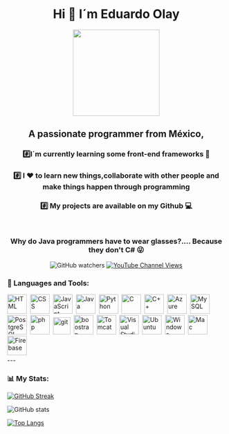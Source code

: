 <div id="header" align="center">
    <h1 align="center">Hi 👋 I´m Eduardo Olay</h1>
    <img  src="https://media.giphy.com/media/v1.Y2lkPTc5MGI3NjExdmlucnZscTFlbjVsN3pjeDg4aWJ4dnB3cWU0c2NqaDk5d2xpd3ZqaCZlcD12MV9pbnRlcm5hbF9naWZfYnlfaWQmY3Q9Zw/26DoiqmYcxgFICb3G/giphy-downsized-large.gifG" width="200"/>
    <h2 align="center">A passionate programmer from México, </h2>
    <h3 align="center">#️⃣I´m currently learning some front-end frameworks 🎨</h3>
    <h3 align="center">#️⃣ I ❤️ to learn new things,collaborate with other people and make things happen through programming</h3>
    <h3 align="center">#️⃣ My projects are available on my Github 💻 </h3>
    <br>
    <h3 align="center">Why do Java programmers have to wear glasses?.... Because they don't C# 😜</h3> 
</div>

<div id="badges" align="center">
  <img alt="GitHub watchers" src="https://img.shields.io/github/watchers/EduardoOlay/EduardoOlay?style=plastic&logo=github&logoColor=%237024C1%20&color=%23435073%20">

  <a href="https://www.youtube.com/channel/UC1n-OWHLYr7OLNLjsxVntug">
     <img alt="YouTube Channel Views" src="https://img.shields.io/youtube/channel/views/UC1n-OWHLYr7OLNLjsxVntug?style=plastic&logo=youtube&labelColor=%23435073%20&color=%23000000"> 
  </a>  

</div>

<div align="left">
    <h3>🔨 Languages and Tools:</h3>
      <div>
        <img src="https://cdn.jsdelivr.net/gh/devicons/devicon/icons/html5/html5-original-wordmark.svg" title="HTML5" alt="HTML" widht="45" height="45"/>&nbsp;
        <img src="https://cdn.jsdelivr.net/gh/devicons/devicon/icons/css3/css3-original-wordmark.svg" title="CSS" alt="CSS" widht="45" height="45"/>&nbsp;
        <img src="https://cdn.jsdelivr.net/gh/devicons/devicon/icons/javascript/javascript-original.svg" title="JavaScript" alt="JavaScript" widht="45" height="45"/>&nbsp;
        <img src="https://cdn.jsdelivr.net/gh/devicons/devicon/icons/java/java-original.svg" title="Java" alt="Java" widht="45" height="45"/>&nbsp;
        <img src="https://cdn.jsdelivr.net/gh/devicons/devicon/icons/python/python-original.svg" title="Python" alt="Python" widht="45" height="45"/>&nbsp;
        <img src="https://cdn.jsdelivr.net/gh/devicons/devicon/icons/c/c-original.svg" title="C" alt="C" widht="45" height="45"/>&nbsp;
        <img src="https://cdn.jsdelivr.net/gh/devicons/devicon/icons/cplusplus/cplusplus-original.svg" title="C++" alt="C++" widht="45" height="45"/>&nbsp;
        <img src="https://cdn.jsdelivr.net/gh/devicons/devicon/icons/azure/azure-original.svg" title="Azure" alt="Azure" widht="45" height="45"/>&nbsp;
        <img src="https://cdn.jsdelivr.net/gh/devicons/devicon/icons/mysql/mysql-original-wordmark.svg" title="MySQL" alt="MySQL" widht="45" height="45"/>&nbsp;
        <img src="https://cdn.jsdelivr.net/gh/devicons/devicon/icons/postgresql/postgresql-original.svg" title="PostgreSQL" alt="PostgreSQL" widht="45" height="45"/>&nbsp;
        <img src="https://cdn.jsdelivr.net/gh/devicons/devicon/icons/php/php-original.svg" title="php" alt="php" widht="45" height="45"/>&nbsp;
        <img src="https://cdn.jsdelivr.net/gh/devicons/devicon/icons/git/git-original.svg" title="git" alt="git" widht="40" height="40"/>&nbsp;
        <img src="https://cdn.jsdelivr.net/gh/devicons/devicon/icons/bootstrap/bootstrap-original.svg" title="boostrap" alt="boostrap" widht="45" height="45"/>&nbsp;
        <img src="https://cdn.jsdelivr.net/gh/devicons/devicon/icons/tomcat/tomcat-original.svg" title="Tomcat" alt="Tomcat" widht="45" height="45"/>&nbsp;
        <img src="https://cdn.jsdelivr.net/gh/devicons/devicon/icons/visualstudio/visualstudio-plain.svg" title="Visual Studio" alt=" Visual Studio" widht="45" height="45"/>&nbsp;
        <img src="https://cdn.jsdelivr.net/gh/devicons/devicon/icons/ubuntu/ubuntu-plain.svg" title="Ubuntu" alt="Ubuntu" widht="45" height="45"/>&nbsp;
        <img src="https://cdn.jsdelivr.net/gh/devicons/devicon/icons/windows8/windows8-original.svg" title="Windows" alt="Windows" widht="45" height="45"/>&nbsp;
        <img src="https://cdn.jsdelivr.net/gh/devicons/devicon/icons/apple/apple-original.svg" title="Mac" alt="Mac" widht="45" height="45"/>&nbsp;
        <img src="https://cdn.jsdelivr.net/gh/devicons/devicon/icons/firebase/firebase-plain.svg" title="Firebase" alt="Firebase" widht="45" height="45"/>&nbsp;
      </div>
</div>
---

### 📊 My Stats:

[![GitHub Streak](https://github-readme-streak-stats.herokuapp.com?user=EduardoOlay&theme=blood-dark)](https://git.io/streak-stats)

![GitHub stats](https://github-readme-stats.vercel.app/api?username=EduardoOlay&show_icons=true&theme=radical)

[![Top Langs](https://github-readme-stats.vercel.app/api/top-langs/?username=EduardoOlay&theme=tokyonight)](https://github.com/anuraghazra/github-readme-stats)

<!--
**EduardoOlay/EduardoOlay** is a ✨ _special_ ✨ repository because its `README.md` (this file) appears on your GitHub profile.

Here are some ideas to get you started:

- 🔭 I’m currently working on ...
- 🌱 I’m currently learning ...
- 👯 I’m looking to collaborate on ...
- 🤔 I’m looking for help with ...
- 💬 Ask me about ...
- 📫 How to reach me: ...
- 😄 Pronouns: ...
- ⚡ Fun fact: ...
-->
